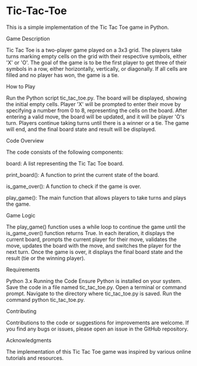 # Tic-Tac-Toe

This is a simple implementation of the Tic Tac Toe game in Python.


Game Description

Tic Tac Toe is a two-player game played on a 3x3 grid. The players take turns marking empty cells on the grid with their respective symbols, either 'X' or 'O'. The goal of the game is to be the first player to get three of their symbols in a row, either horizontally, vertically, or diagonally. If all cells are filled and no player has won, the game is a tie.


How to Play

Run the Python script tic_tac_toe.py.
The board will be displayed, showing the initial empty cells.
Player 'X' will be prompted to enter their move by specifying a number from 0 to 8, representing the cells on the board.
After entering a valid move, the board will be updated, and it will be player 'O's turn.
Players continue taking turns until there is a winner or a tie.
The game will end, and the final board state and result will be displayed.


Code Overview

The code consists of the following components:

board: A list representing the Tic Tac Toe board.

print_board(): A function to print the current state of the board.

is_game_over(): A function to check if the game is over.

play_game(): The main function that allows players to take turns and plays the game.


Game Logic

The play_game() function uses a while loop to continue the game until the is_game_over() function returns True. In each iteration, it displays the current board, prompts the current player for their move, validates the move, updates the board with the move, and switches the player for the next turn. Once the game is over, it displays the final board state and the result (tie or the winning player).


Requirements

Python 3.x
Running the Code
Ensure Python is installed on your system.
Save the code in a file named tic_tac_toe.py.
Open a terminal or command prompt.
Navigate to the directory where tic_tac_toe.py is saved.
Run the command python tic_tac_toe.py.


Contributing

Contributions to the code or suggestions for improvements are welcome. If you find any bugs or issues, please open an issue in the GitHub repository.


Acknowledgments

The implementation of this Tic Tac Toe game was inspired by various online tutorials and resources.
